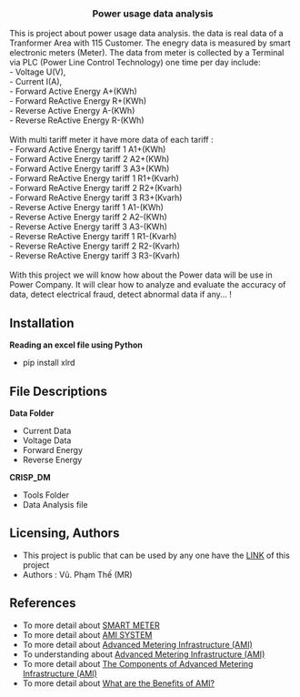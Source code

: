 <h3 align="center">Power usage data analysis</h3>
<p align="left">
    This is project about power usage data analysis. the data is real data of a Tranformer Area with 115 Customer. The enegry data is measured by smart electronic meters (Meter). The data from meter is collected by a Terminal via PLC (Power Line Control Technology) one time per day include:
    <br>
    - Voltage U(V),
    <br>
    - Current I(A),
    <br>
    - Forward Active Energy A+(KWh)
    <br>
    - Forward ReActive Energy R+(KWh)
    <br>
    - Reverse Active Energy A-(KWh)
    <br>
    - Reverse ReActive Energy R-(KWh)
    <br>
    <br>
    With multi tariff meter it have more data of each tariff :
    <br>
    - Forward Active Energy tariff 1 A1+(KWh)
    <br>
    - Forward Active Energy tariff 2 A2+(KWh)
    <br>
    - Forward Active Energy tariff 3 A3+(KWh)
    <br>
    - Forward ReActive Energy tariff 1 R1+(Kvarh)
    <br>
    - Forward ReActive Energy tariff 2 R2+(Kvarh)
    <br>
    - Forward ReActive Energy tariff 3 R3+(Kvarh)
    <br>
    - Reverse Active Energy tariff 1 A1-(KWh)
    <br>
    - Reverse Active Energy tariff 2 A2-(KWh)
    <br>
    - Reverse Active Energy tariff 3 A3-(KWh)
    <br>
    - Reverse ReActive Energy tariff 1 R1-(Kvarh)
    <br>
    - Reverse ReActive Energy tariff 2 R2-(Kvarh)
    <br>
    - Reverse ReActive Energy tariff 3 R3-(Kvarh)
    <br>
    <br>
    With this project we will know how about the Power data will be use in Power Company. It will clear how to analyze and evaluate the accuracy of data, detect electrical fraud, detect abnormal data if any... !
</p>

## Installation
**Reading an excel file using Python**
- pip install xlrd

## File Descriptions
**Data Folder**
- Current Data
- Voltage Data
- Forward Energy
- Reverse Energy

**CRISP_DM**
- Tools Folder
- Data Analysis file

## Licensing, Authors
- This project is public that can be used by any one have the <a href="https://github.com/SandHome/Writing-a-Data-Scientist-Blog-Post">LINK</a> of this project
- Authors : Vũ. Phạm Thế (MR)

## References
- To more detail about <a href="https://en.wikipedia.org/wiki/Smart_meter">SMART METER</a>
- To more detail about <a href="https://en.wikipedia.org/wiki/Automatic_meter_reading">AMI SYSTEM</a>
- To more detail about <a href="https://www.gartner.com/it-glossary/advanced-metering-infrastructure-ami">Advanced Metering Infrastructure (AMI)</a>
- To understanding about <a href="https://en.wikipedia.org/wiki/Smart_meter#Advanced_metering_infrastructure">Advanced Metering Infrastructure (AMI)</a>
- To more detail about <a href="https://www.ferc.gov/CalendarFiles/20070423091846-EPRI%20-%20Advanced%20Metering.pdf">The Components of Advanced Metering Infrastructure (AMI)</a>
- To more detail about <a href="https://www.smartgrid.gov/files/NIST_SG_Interop_Report_Postcommentperiod_version_200808.pdf">What are the Benefits of AMI?</a>
